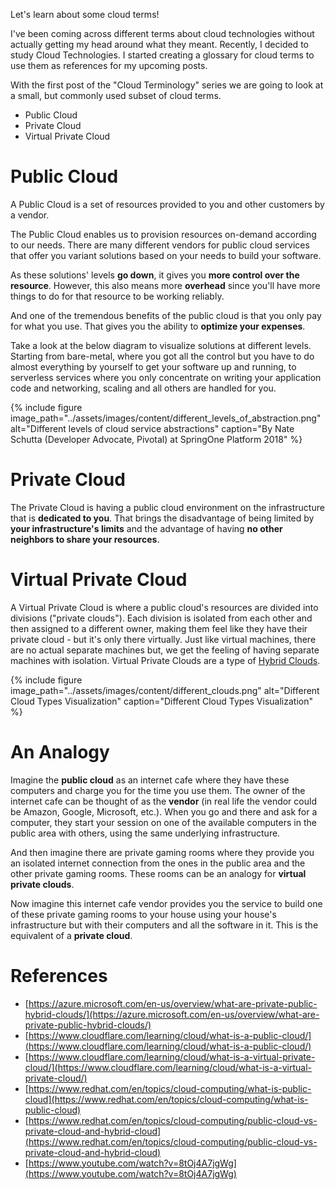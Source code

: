 Let's learn about some cloud terms!

I've been coming across different terms about cloud technologies without actually getting my head around what they meant. Recently, I decided to study Cloud Technologies. I started creating a glossary for cloud terms to use them as references for my upcoming posts.

With the first post of the "Cloud Terminology" series we are going to look at a small, but commonly used subset of cloud terms.
* Public Cloud
* Private Cloud
* Virtual Private Cloud

# Public Cloud

A Public Cloud is a set of resources provided to you and other customers by a vendor.

The Public Cloud enables us to provision resources on-demand according to our needs. There are many different vendors for public cloud services that offer you variant solutions based on your needs to build your software.

As these solutions' levels **go down**, it gives you **more control over the resource**. However, this also means more **overhead** since you'll have more things to do for that resource to be working reliably.

And one of the tremendous benefits of the public cloud is that you only pay for what you use. That gives you the ability to **optimize your expenses**.

Take a look at the below diagram to visualize solutions at different levels. Starting from bare-metal, where you got all the control but you have to do almost everything by yourself to get your software up and running, to serverless services where you only concentrate on writing your application code and networking, scaling and all others are handled for you.

{% include figure image_path="../assets/images/content/different_levels_of_abstraction.png" alt="Different levels of cloud service abstractions" caption="By Nate Schutta (Developer Advocate, Pivotal) at SpringOne Platform 2018" %}

# Private Cloud

The Private Cloud is having a public cloud environment on the infrastructure that is **dedicated to you**. That brings the disadvantage of being limited by **your infrastructure's limits** and the advantage of having **no other neighbors to share your resources**.

# Virtual Private Cloud

A Virtual Private Cloud is where a public cloud's resources are divided into divisions ("private clouds"). Each division is isolated from each other and then assigned to a different owner, making them feel like they have their private cloud - but it's only there virtually. Just like virtual machines, there are no actual separate machines but, we get the feeling of having separate machines with isolation. Virtual Private Clouds are a type of [Hybrid Clouds](https://www.redhat.com/en/topics/cloud-computing/what-is-hybrid-cloud).

{% include figure image_path="../assets/images/content/different_clouds.png" alt="Different Cloud Types Visualization" caption="Different Cloud Types Visualization" %}

# An Analogy

Imagine the **public cloud** as an internet cafe where they have these computers and charge you for the time you use them. The owner of the internet cafe can be thought of as the **vendor** (in real life the vendor could be Amazon, Google, Microsoft, etc.). When you go and there and ask for a computer, they start your session on one of the available computers in the public area with others, using the same underlying infrastructure. 

And then imagine there are private gaming rooms where they provide you an isolated internet connection from the ones in the public area and the other private gaming rooms. These rooms can be an analogy for **virtual private clouds**. 

Now imagine this internet cafe vendor provides you the service to build one of these private gaming rooms to your house using your house's infrastructure but with their computers and all the software in it. This is the equivalent of a **private cloud**.

# References

* [https://azure.microsoft.com/en-us/overview/what-are-private-public-hybrid-clouds/](https://azure.microsoft.com/en-us/overview/what-are-private-public-hybrid-clouds/)
* [https://www.cloudflare.com/learning/cloud/what-is-a-public-cloud/](https://www.cloudflare.com/learning/cloud/what-is-a-public-cloud/)
* [https://www.cloudflare.com/learning/cloud/what-is-a-virtual-private-cloud/](https://www.cloudflare.com/learning/cloud/what-is-a-virtual-private-cloud/)
* [https://www.redhat.com/en/topics/cloud-computing/what-is-public-cloud](https://www.redhat.com/en/topics/cloud-computing/what-is-public-cloud)
* [https://www.redhat.com/en/topics/cloud-computing/public-cloud-vs-private-cloud-and-hybrid-cloud](https://www.redhat.com/en/topics/cloud-computing/public-cloud-vs-private-cloud-and-hybrid-cloud)
* [https://www.youtube.com/watch?v=8tOj4A7jgWg](https://www.youtube.com/watch?v=8tOj4A7jgWg)
